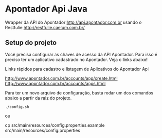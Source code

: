 # Apontador Api Java

Wrapper da API do Apontador <http://api.apontador.com.br> usando o Restfulie <http://restfulie.caelum.com.br/>


## Setup do projeto

Você precisa configurar as chaves de acesso da API Apontador. Para isso é 
preciso ter um aplicativo cadastrado no Apontador. Veja o links abaixo!

Links rápidos para cadastro e listagem de Aplicativos do Apontador Api

http://www.apontador.com.br/accounts/app/create.html
http://www.apontador.com.br/accounts/apps.html

Para ter um novo arquivo de configuração, basta rodar um dos comandos abaixo
a partir da raiz do projeto.

	./config.sh

ou

cp src/main/resources/config.properties.example src/main/resources/config.properties



